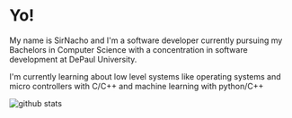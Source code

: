 # Yo!
My name is SirNacho and I'm a software developer currently pursuing my Bachelors in Computer Science with a concentration in software development at DePaul University.

I'm currently learning about low level systems like operating systems and micro controllers with C/C++ and machine learning with python/C++

![github stats](https://github-readme-stats.vercel.app/api?username=dwicao&show_icons=true&cache=0)

<!--
**SirNacho/SirNacho** is a ✨ _special_ ✨ repository because its `README.md` (this file) appears on your GitHub profile.

Here are some ideas to get you started:

- 🔭 I’m currently working on ...
- 🌱 I’m currently learning ...
- 👯 I’m looking to collaborate on ...
- 🤔 I’m looking for help with ...
- 💬 Ask me about ...
- 📫 How to reach me: ...
- 😄 Pronouns: ...
- ⚡ Fun fact: ...
-->
